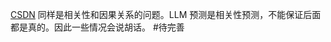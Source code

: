 [CSDN](https://blog.csdn.net/2301_81888214/article/details/138792705)
同样是相关性和因果关系的问题。LLM 预测是相关性预测，不能保证后面都是真的。因此一些情况会说胡话。 #待完善 